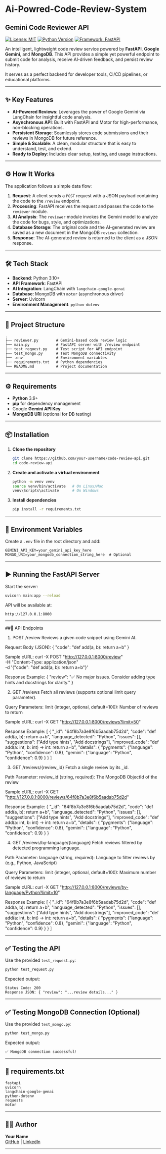 # Ai-Powred-Code-Review-System
## Gemini Code Reviewer API

[![License: MIT](https://img.shields.io/badge/License-MIT-yellow.svg)](https://opensource.org/licenses/MIT)
[![Python Version](https://img.shields.io/badge/python-3.10+-blue.svg)](https://www.python.org/downloads/)
[![Framework: FastAPI](https://img.shields.io/badge/Framework-FastAPI-green.svg)](https://fastapi.tiangolo.com/)

An intelligent, lightweight code review service powered by **FastAPI**, **Google Gemini**, and **MongoDB**. This API provides a simple yet powerful endpoint to submit code for analysis, receive AI-driven feedback, and persist review history.

It serves as a perfect backend for developer tools, CI/CD pipelines, or educational platforms.

---

## ✨ Key Features

- **AI-Powered Reviews**: Leverages the power of Google Gemini via LangChain for insightful code analysis.
- **Asynchronous API**: Built with FastAPI and Motor for high-performance, non-blocking operations.
- **Persistent Storage**: Seamlessly stores code submissions and their reviews in MongoDB for future reference.
- **Simple & Scalable**: A clean, modular structure that is easy to understand, test, and extend.
- **Ready to Deploy**: Includes clear setup, testing, and usage instructions.

---

## ⚙️ How It Works

The application follows a simple data flow:

1. **Request**: A client sends a `POST` request with a JSON payload containing the code to the `/review` endpoint.
2. **Processing**: FastAPI receives the request and passes the code to the `reviewer` module.
3. **AI Analysis**: The `reviewer` module invokes the Gemini model to analyze the code for bugs, style, and optimizations.
4. **Database Storage**: The original code and the AI-generated review are saved as a new document in the MongoDB `reviews` collection.
5. **Response**: The AI-generated review is returned to the client as a JSON response.

---

## 🛠️ Tech Stack

- **Backend**: Python 3.10+
- **API Framework**: FastAPI
- **AI Integration**: LangChain with `langchain-google-genai`
- **Database**: MongoDB with `motor` (asynchronous driver)
- **Server**: Uvicorn
- **Environment Management**: `python-dotenv`

---

## 📂 Project Structure

```
.
├── reviewer.py        # Gemini-based code review logic
├── main.py            # FastAPI server with /review endpoint
├── test_request.py    # Test script for API endpoint
├── test_mongo.py      # Test MongoDB connectivity
├── .env               # Environment variables
├── requirements.txt   # Python dependencies
└── README.md          # Project documentation
```

---

## ⚙️ Requirements

- **Python** 3.9+
- **pip** for dependency management
- Google **Gemini API Key**
- **MongoDB URI** (optional for DB testing)

---

## 📦 Installation

1. **Clone the repository**
   ```bash
   git clone https://github.com/your-username/code-review-api.git
   cd code-review-api
   ```

2. **Create and activate a virtual environment**
   ```bash
   python -m venv venv
   source venv/bin/activate   # On Linux/Mac
   venv\Scripts\activate      # On Windows
   ```

3. **Install dependencies**
   ```bash
   pip install -r requirements.txt
   ```

---

## 🔑 Environment Variables

Create a `.env` file in the root directory and add:

```
GEMINI_API_KEY=your_gemini_api_key_here
MONGO_URI=your_mongodb_connection_string_here  # Optional
```

---

## ▶️ Running the FastAPI Server

Start the server:

```bash
uvicorn main:app --reload
```

API will be available at:

```
http://127.0.0.1:8000
```

---

##📌 API Endpoints

1. POST /review
Reviews a given code snippet using Gemini AI.

Request Body (JSON):
{
  "code": "def add(a, b): return a+b"
}

Sample cURL:
curl -X POST "http://127.0.0.1:8000/review" \
-H "Content-Type: application/json" \
-d '{"code": "def add(a, b): return a+b"}'

Response Example:
{
  "review": "✅ No major issues. Consider adding type hints and docstrings for clarity."
}

2. GET /reviews
Fetch all reviews (supports optional limit query parameter).

Query Parameters:
limit (integer, optional, default=100): Number of reviews to return

Sample cURL:
curl -X GET "http://127.0.0.1:8000/reviews?limit=50"

Response Example:
[
  {
    "_id": "64f8b7a3e8f6b5aadab75d2d",
    "code": "def add(a, b): return a+b",
    "language_detected": "Python",
    "issues": [],
    "suggestions": ["Add type hints", "Add docstrings"],
    "improved_code": "def add(a: int, b: int) -> int: return a+b",
    "details": {
      "pygments": {"language": "Python", "confidence": 0.8},
      "gemini": {"language": "Python", "confidence": 0.9}
    }
  }
]

3. GET /reviews/{review_id}
Fetch a single review by its _id.

Path Parameter:
review_id (string, required): The MongoDB ObjectId of the review

Sample cURL:
curl -X GET "http://127.0.0.1:8000/reviews/64f8b7a3e8f6b5aadab75d2d"

Response Example:
{
  "_id": "64f8b7a3e8f6b5aadab75d2d",
  "code": "def add(a, b): return a+b",
  "language_detected": "Python",
  "issues": [],
  "suggestions": ["Add type hints", "Add docstrings"],
  "improved_code": "def add(a: int, b: int) -> int: return a+b",
  "details": {
    "pygments": {"language": "Python", "confidence": 0.8},
    "gemini": {"language": "Python", "confidence": 0.9}
  }
}

4. GET /reviews/by-language/{language}
Fetch reviews filtered by detected programming language.

Path Parameter:
language (string, required): Language to filter reviews by (e.g., Python, JavaScript)

Query Parameters:
limit (integer, optional, default=100): Maximum number of reviews to return

Sample cURL:
curl -X GET "http://127.0.0.1:8000/reviews/by-language/Python?limit=10"

Response Example:
[
  {
    "_id": "64f8b7a3e8f6b5aadab75d2d",
    "code": "def add(a, b): return a+b",
    "language_detected": "Python",
    "issues": [],
    "suggestions": ["Add type hints", "Add docstrings"],
    "improved_code": "def add(a: int, b: int) -> int: return a+b",
    "details": {
      "pygments": {"language": "Python", "confidence": 0.8},
      "gemini": {"language": "Python", "confidence": 0.9}
    }
  }
]


---

## ✅ Testing the API

Use the provided `test_request.py`:

```bash
python test_request.py
```

Expected output:
```
Status Code: 200
Response JSON: { "review": "...review details..." }
```

---

## ✅ Testing MongoDB Connection (Optional)

Use the provided `test_mongo.py`:

```bash
python test_mongo.py
```

Expected output:
```
✅ MongoDB connection successful!
```

---

## 📜 requirements.txt

```
fastapi
uvicorn
langchain-google-genai
python-dotenv
requests
motor
```

---

## 👨‍💻 Author

**Your Name**  
[GitHub](https://github.com/your-username) | [LinkedIn](https://linkedin.com/in/your-profile)

---
